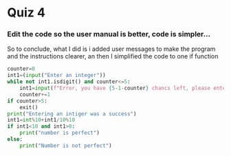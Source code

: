# Quiz 4
### Edit the code so the user manual is better, code is simpler...
So to conclude, what I did is i added user messages to make the program and the instructions clearer, an then I simplified the code to one if function
```.py
counter=0
int1=(input("Enter an integer"))
while not int1.isdigit() and counter<=5:
    int1=input(f"Error, you have {5-1-counter} chancs left, please enter an intiger ")
    counter+=1
if counter>5:
    exit()
print("Entering an intiger was a success")
int1=int%10+int1/10%10
if int1<10 and int1>0:
    print("number is perfect")
else:
    print("Number is not perfect")
```
